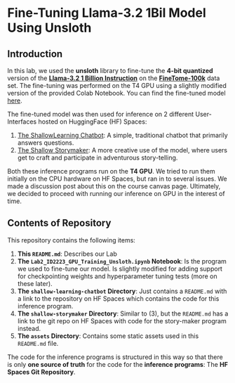 # Fine-Tuning Llama-3.2 1Bil Model Using Unsloth

## Introduction
In this lab, we used the **unsloth** library to fine-tune the **4-bit quantized** version of the [**Llama-3.2 1 Billion Instruction**](unsloth/llama-3.2-1b-instruct-bnb-4bit) on the [**FineTome-100k**](https://huggingface.co/datasets/mlabonne/FineTome-100k) data set. The fine-tuning was performed on the T4 GPU using a slightly modified version of the provided Colab Notebook. You can find the fine-tuned model [here](https://huggingface.co/rishivijayvargiya/id2223_lab2_base_model). 

The fine-tuned model was then used for inference on 2 different User-Interfaces hosted on HuggingFace (HF) Spaces: 
1. [The ShallowLearning Chatbot](https://huggingface.co/spaces/rishivijayvargiya/id2223-lab2-inference): A simple, traditional chatbot that primarily answers questions.
2. [The Shallow Storymaker](https://huggingface.co/spaces/rishivijayvargiya/id2223-lab2-storymaker): A more creative use of the model, where users get to craft and participate in adventurous story-telling.

Both these inference programs run on the **T4 GPU**. We tried to run them initially on the CPU hardware on HF Spaces, but ran in to several issues. We made a discussion post about this on the course canvas page. Ultimately, we decided to proceed with running our inference on GPU in the interest of time. 

## Contents of Repository
This repository contains the following items:
1. **This `README.md`**: Describes our Lab
2. **The `Lab2_ID2223_GPU_Training_Unsloth.ipynb` Notebook**: Is the program we used to fine-tune our model. Is slightly modified for adding support for checkpointing weights and hyperparameter tuning tests (more on these later).
3. **The `shallow-learning-chatbot` Directory**: Just contains a `README.md` with a link to the repository on HF Spaces which contains the code for this inference program.
4. **The `shallow-storymaker` Directory**: Similar to (3), but the `README.md` has a link to the git repo on HF Spaces with code for the story-maker program instead.
5. **The `assets` Directory**: Contains some static assets used in this `README.md` file. 

The code for the inference programs is structured in this way so that there is only **one source of truth** for the code for the **inference programs**: The **HF Spaces Git Repository**. 

